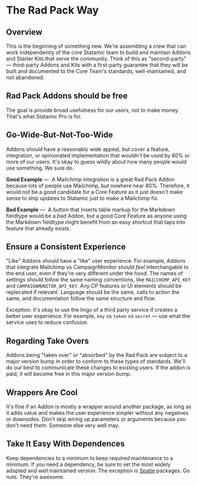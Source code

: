 # The Rad Pack Way

## Overview

This is the beginning of something new. We're assembling a crew that can work independently of the core Statamic team to build and maintain Addons and Starter Kits that serve the community. Think of this as "second-party" — third-party Addons and Kits with a first-party guarantee that they will be built and documented to the Core Team's standards, well-maintained, and not abandoned.

## Rad Pack Addons should be free

The goal is provide broad usefulness for our users, not to make money. That's what Statamic Pro is for.

## Go-Wide-But-Not-Too-Wide

Addons should have a reasonably wide appeal, but cover a feature, integration, or opinionated implementation that wouldn't be used by 80% or more of our users. It's okay to guess wildly about how many people would use something. We sure do. 

**Good Example** — 
A Mailchimp integration is a great Rad Pack Addon because lots of people use Mailchimp, but nowhere near 80%. Therefore, it would not be a good candidate for a Core Feature as it just doesn't make sense to ship updates to Statamic just to make a Mailchimp fix. 

**Bad Example** — 
A button that inserts table markup for the Markdown fieldtype would be a bad Addon, but a good Core Feature as anyone using the Markdown fieldtype might benefit from an easy shortcut that taps into feature that already exists.

## Ensure a Consistent Experience

"Like" Addons should have a "like" user experience. For example, Addons that integrate Mailchimp vs CampaignMonitor should _feel_ interchangable to the end user, even if they're very different under the hood. The names of settings should follow the same naming conventions, like `MAILCHIMP_API_KEY` and `CAMPAIGNMONITOR_API_KEY`. Any CP features or UI elements should be replecated if relevant. Language should be the same, calls to action the same, and documentation follow the same structure and flow. 

Exception: it's okay to use the lingo of a third party service if creates a better user experience. For example, `key` vs `token` vs `secret` — use what the service uses to reduce confusion.

## Regarding Take Overs

Addons being "taken over" or "absorbed" by the Rad Pack are subject to a major version bump in order to conform to these types of standards. We'll do our best to communicate these changes to existing users. If the addon is paid, it will become free in this major version bump.

## Wrappers Are Cool

It's fine if an Addon is mostly a wrapper around another package, as long as it adds value and makes the user experience simpler without any negatives or downsides. Don't skip wiring up parameters or arguments because _you_ don't need them. Someone else very well may.

## Take It Easy With Dependences

Keep dependencies to a minimum to keep required maintenance to a minimum. If you need a dependency, be sure to vet the most widely adopted and well maintained version. The exception is [Spatie](https://github.com/spatie) packages. Go nuts. They're awesome.

